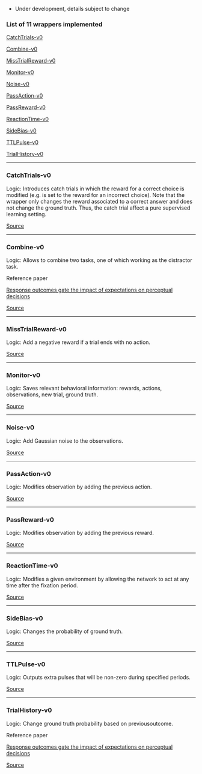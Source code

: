 * Under development, details subject to change

### List of 11 wrappers implemented

[CatchTrials-v0](#catchtrials-v0)

[Combine-v0](#combine-v0)

[MissTrialReward-v0](#misstrialreward-v0)

[Monitor-v0](#monitor-v0)

[Noise-v0](#noise-v0)

[PassAction-v0](#passaction-v0)

[PassReward-v0](#passreward-v0)

[ReactionTime-v0](#reactiontime-v0)

[SideBias-v0](#sidebias-v0)

[TTLPulse-v0](#ttlpulse-v0)

[TrialHistory-v0](#trialhistory-v0)

___

### CatchTrials-v0  
  
Logic: Introduces catch trials in which the reward for a correct choice is modified (e.g. is set to the reward for an incorrect choice). Note that the wrapper only changes the reward associated to a correct answer and does not change the ground truth. Thus, the catch trial affect a pure supervised learning setting.  
  
[Source](https://github.com/gyyang/neurogym/blob/master/neurogym/wrappers/catch_trials.py)

___

### Combine-v0  
  
Logic: Allows to combine two tasks, one of which working as the distractor task.  
  
Reference paper   
  
[Response outcomes gate the impact of expectations on perceptual decisions](https://www.biorxiv.org/content/10.1101/433409v3)  
  
[Source](https://github.com/gyyang/neurogym/blob/master/neurogym/wrappers/combine.py)

___

### MissTrialReward-v0  
  
Logic: Add a negative reward if a trial ends with no action.  
  
[Source](https://github.com/gyyang/neurogym/blob/master/neurogym/wrappers/miss_trials_reward.py)

___

### Monitor-v0  
  
Logic: Saves relevant behavioral information: rewards, actions, observations, new trial, ground truth.  
  
[Source](https://github.com/gyyang/neurogym/blob/master/neurogym/wrappers/monitor.py)

___

### Noise-v0  
  
Logic: Add Gaussian noise to the observations.  
  
[Source](https://github.com/gyyang/neurogym/blob/master/neurogym/wrappers/noise.py)

___

### PassAction-v0  
  
Logic: Modifies observation by adding the previous action.  
  
[Source](https://github.com/gyyang/neurogym/blob/master/neurogym/wrappers/pass_action.py)

___

### PassReward-v0  
  
Logic: Modifies observation by adding the previous reward.  
  
[Source](https://github.com/gyyang/neurogym/blob/master/neurogym/wrappers/pass_reward.py)

___

### ReactionTime-v0  
  
Logic: Modifies a given environment by allowing the network to act at any time after the fixation period.  
  
[Source](https://github.com/gyyang/neurogym/blob/master/neurogym/wrappers/reaction_time.py)

___

### SideBias-v0  
  
Logic: Changes the probability of ground truth.  
  
[Source](https://github.com/gyyang/neurogym/blob/master/neurogym/wrappers/side_bias.py)

___

### TTLPulse-v0  
  
Logic: Outputs extra pulses that will be non-zero during specified periods.  
  
[Source](https://github.com/gyyang/neurogym/blob/master/neurogym/wrappers/ttl_pulse.py)

___

### TrialHistory-v0  
  
Logic: Change ground truth probability based on previousoutcome.  
  
Reference paper   
  
[Response outcomes gate the impact of expectations on perceptual decisions](https://www.biorxiv.org/content/10.1101/433409v3)  
  
[Source](https://github.com/gyyang/neurogym/blob/master/neurogym/wrappers/trial_hist.py)

